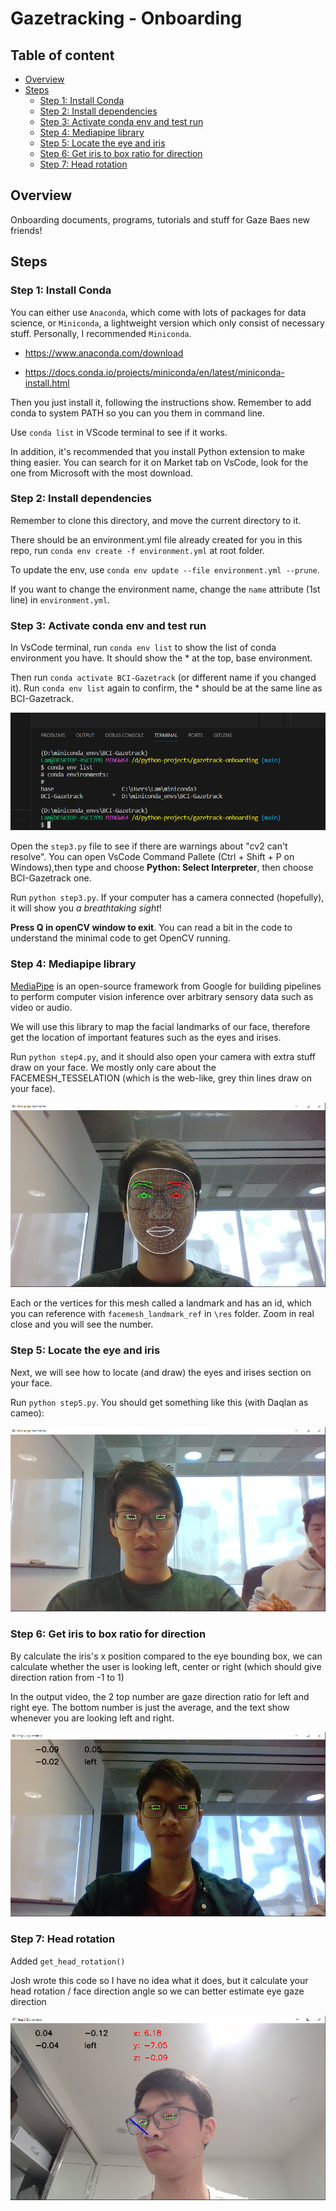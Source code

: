 # Gazetracking - Onboarding

## Table of content

- [Overview](#overview)
- [Steps](#steps)
  - [Step 1: Install Conda](#step-1-install-conda)
  - [Step 2: Install dependencies](#step-2-install-dependencies)
  - [Step 3: Activate conda env and test run](#step-3-activate-conda-env-and-test-run)
  - [Step 4: Mediapipe library](#step-4-mediapipe-library)
  - [Step 5: Locate the eye and iris](#step-5-locate-the-eye-and-iris)
  - [Step 6: Get iris to box ratio for direction](#step-6-get-iris-to-box-ratio-for-direction)
  - [Step 7: Head rotation](#step-7-head-rotation)

## Overview

Onboarding documents, programs, tutorials and stuff for Gaze Baes new friends!

## Steps

### Step 1: Install Conda

You can either use `Anaconda`, which come with lots of packages for data science, or `Miniconda`, a lightweight version which only consist of necessary stuff. Personally, I recommended `Miniconda`.

- <https://www.anaconda.com/download>

- <https://docs.conda.io/projects/miniconda/en/latest/miniconda-install.html>

Then you just install it, following the instructions show. Remember to add conda to system PATH so you can you them in command line.

Use `conda list` in VScode terminal to see if it works.

In addition, it's recommended that you install Python extension to make thing easier. You can search for it on Market tab on VsCode, look for the one from Microsoft with the most download.

### Step 2: Install dependencies

Remember to clone this directory, and move the current directory to it.

There should be an environment.yml file already created for you in this repo, run `conda env create -f environment.yml` at root folder.

To update the env, use `conda env update --file environment.yml --prune`.

If you want to change the environment name, change the `name` attribute (1st line) in `environment.yml`.

### Step 3: Activate conda env and test run

In VsCode terminal, run `conda env list` to show the list of conda environment you have. It should show the \* at the top, base environment.

Then run `conda activate BCI-Gazetrack` (or different name if you changed it). Run `conda env list` again to confirm, the \* should be at the same line as BCI-Gazetrack.

![Step 3 example img](example/step3.png "Step 3")

Open the `step3.py` file to see if there are warnings about "cv2 can't resolve". You can open VsCode Command Pallete (Ctrl + Shift + P on Windows),then type and choose **Python: Select Interpreter**, then choose BCI-Gazetrack one.

Run `python step3.py`. If your computer has a camera connected (hopefully), it will show you _a breathtaking sight_!

**Press Q in openCV window to exit**. You can read a bit in the code to understand the minimal code to get OpenCV running.

### Step 4: Mediapipe library

[MediaPipe](https://github.com/google/mediapipe) is an open-source framework from Google for building pipelines to perform computer vision inference over arbitrary sensory data such as video or audio.

We will use this library to map the facial landmarks of our face, therefore get the location of important features such as the eyes and irises.

Run `python step4.py`, and it should also open your camera with extra stuff draw on your face. We mostly only care about the FACEMESH_TESSELATION (which is the web-like, grey thin lines draw on your face).

![Step 4 example img](example/step4.png "Step 4")

Each or the vertices for this mesh called a landmark and has an id, which you can reference with `facemesh_landmark_ref` in `\res` folder. Zoom in real close and you will see the number.

### Step 5: Locate the eye and iris

Next, we will see how to locate (and draw) the eyes and irises section on your face.

Run `python step5.py`. You should get something like this (with Daqlan as cameo):

![Step 5 example img](example/step5.png "Step 5")

### Step 6: Get iris to box ratio for direction

By calculate the iris's x position compared to the eye bounding box, we can calculate whether the user is looking left, center or right (which should give direction ration from -1 to 1)

In the output video, the 2 top number are gaze direction ratio for left and right eye. The bottom number is just the average, and the text show whenever you are looking left and right.

![Step 6 example img](example/step6.png "Step 6")

### Step 7: Head rotation

Added `get_head_rotation()`

Josh wrote this code so I have no idea what it does, but it calculate your head rotation / face direction angle so we can better estimate eye gaze direction

![Step 7 example img](example/step7.png "Step 7")
